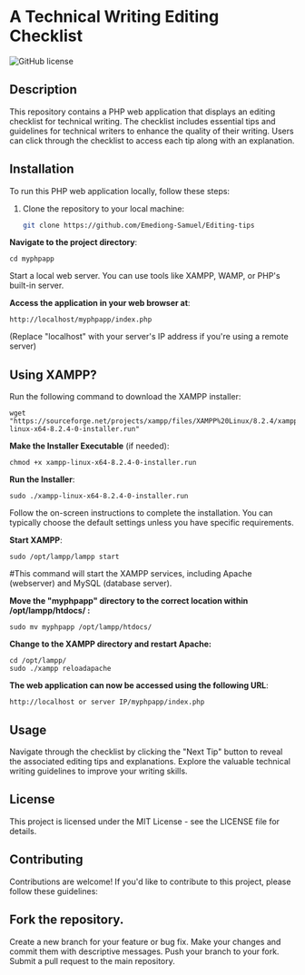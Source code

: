 # A Technical Writing Editing Checklist

![GitHub license](https://img.shields.io/badge/license-MIT-blue.svg)

## Description

This repository contains a PHP web application that displays an editing checklist for technical writing. The checklist includes essential tips and guidelines for technical writers to enhance the quality of their writing. Users can click through the checklist to access each tip along with an explanation.

## Installation

To run this PHP web application locally, follow these steps:

1. Clone the repository to your local machine:

   ```bash
   git clone https://github.com/Emediong-Samuel/Editing-tips

**Navigate to the project directory**:
```
cd myphpapp
```
Start a local web server. You can use tools like XAMPP, WAMP, or PHP's built-in server.

**Access the application in your web browser at**:
```
http://localhost/myphpapp/index.php
```
(Replace "localhost" with your server's IP address if you're using a remote server)

## Using XAMPP?
Run the following command to download the XAMPP installer:
```
wget "https://sourceforge.net/projects/xampp/files/XAMPP%20Linux/8.2.4/xampp-linux-x64-8.2.4-0-installer.run"
```
**Make the Installer Executable** (if needed):
```
chmod +x xampp-linux-x64-8.2.4-0-installer.run
```
**Run the Installer**:
```
sudo ./xampp-linux-x64-8.2.4-0-installer.run
```
Follow the on-screen instructions to complete the installation. You can typically choose the default settings unless you have specific requirements.

**Start XAMPP**:
```
sudo /opt/lampp/lampp start
```
#This command will start the XAMPP services, including Apache (webserver) and MySQL (database server).

**Move the "myphpapp" directory to the correct location within /opt/lampp/htdocs/ :**
```
sudo mv myphpapp /opt/lampp/htdocs/
```
**Change to the XAMPP directory and restart Apache:**
```
cd /opt/lampp/
sudo ./xampp reloadapache
```
**The web application can now be accessed using the following URL**:
```
http://localhost or server IP/myphpapp/index.php
```
## Usage
Navigate through the checklist by clicking the "Next Tip" button to reveal the associated editing tips and explanations. Explore the valuable technical writing guidelines to improve your writing skills.

## License
This project is licensed under the MIT License - see the LICENSE file for details.

## Contributing
Contributions are welcome! If you'd like to contribute to this project, please follow these guidelines:

## Fork the repository.
Create a new branch for your feature or bug fix.
Make your changes and commit them with descriptive messages.
Push your branch to your fork.
Submit a pull request to the main repository.
